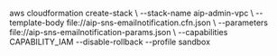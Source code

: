 aws cloudformation create-stack \ --stack-name aip-admin-vpc \ --template-body file://aip-sns-emailnotification.cfn.json \ --parameters file://aip-sns-emailnotification-params.json \ --capabilities CAPABILITY_IAM --disable-rollback --profile sandbox
